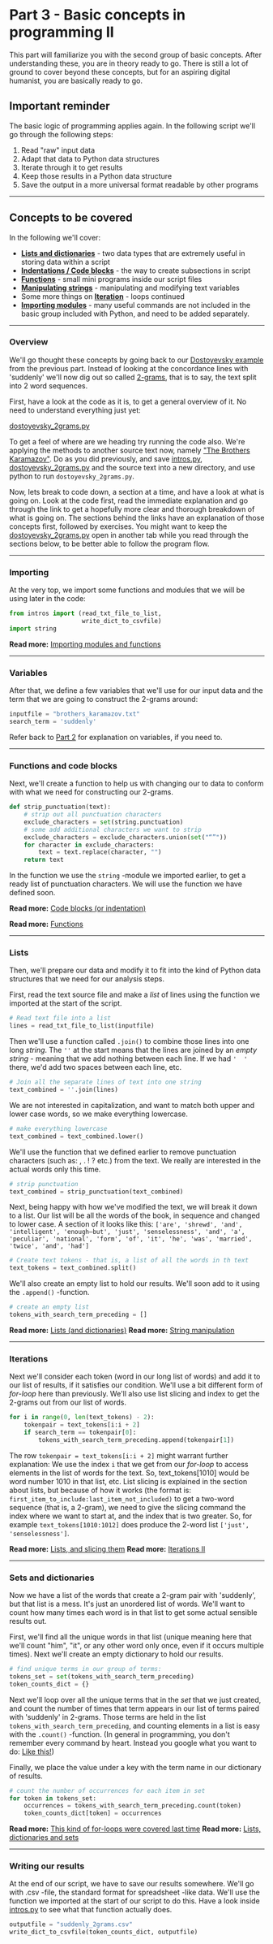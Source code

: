 # Part 3 - Basic concepts in programming II

This part will familiarize you with the second group of basic concepts. After understanding these, you are in theory ready to go. There is still a lot of ground to cover beyond these concepts, but for an aspiring digital humanist, you are basically ready to go.

## Important reminder

The basic logic of programming applies again. In the following script we'll go through the following steps:

1. Read "raw" input data
2. Adapt that data to Python data structures
3. Iterate through it to get results
4. Keep those results in a Python data structure
5. Save the output in a more universal format readable by other programs

---

## Concepts to be covered

In the following we'll cover:

* [**Lists and dictionaries**](./lists.md) - two data types that are extremely useful in storing data within a script
* [**Indentations / Code blocks**](./codeblocks.md) - the way to create subsections in script
* [**Functions**](./functions.md) - small mini programs inside our script files
* [**Manipulating strings**](./string_manipulation.md) - manipulating and modifying text variables
* Some more things on [**Iteration**](./iterations2.md) - loops continued
* [**Importing modules**](./importing.md) - many useful commands are not included in the basic group included with Python, and need to be added separately.

---

### Overview

We'll go thought these concepts by going back to our [Dostoyevsky example](../2_basic_concepts/suddenly.md) from the previous part. Instead of looking at the concordance lines with 'suddenly' we'll now dig out so called [2-grams](http://text-analytics101.rxnlp.com/2014/11/what-are-n-grams.html), that is to say, the text split into 2 word sequences.

First, have a look at the code as it is, to get a general overview of it. No need to understand everything just yet:

[dostoyevsky_2grams.py](./dostoyevsky_2grams.py)

To get a feel of where are we heading try running the code also. We're applying the methods to another source text now, namely ["The Brothers Karamazov"](https://raw.githubusercontent.com/COMHIS/python-basics/master/3_basic_concepts_ii/brothers_karamazov.txt). Do as you did previously, and save [intros.py](https://raw.githubusercontent.com/COMHIS/python-basics/master/3_basic_concepts_ii/intros.py), [dostoyevsky_2grams.py](https://raw.githubusercontent.com/COMHIS/python-basics/master/3_basic_concepts_ii/dostoyevsky_2grams.py) and the source text into a new directory, and use python to run `dostoyevsky_2grams.py`.

Now, lets break to code down, a section at a time, and have a look at what is going on. Look at the code first, read the immediate explanation and go through the link to get a hopefully more clear and thorough breakdown of what is going on. The sections behind the links have an explanation of those concepts first, followed by exercises. You might want to keep the [dostoyevsky_2grams.py](./dostoyevsky_2grams.py) open in another tab while you read through the sections below, to be better able to follow the program flow.

---

### Importing

At the very top, we import some functions and modules that we will be using later in the code: 

```python
from intros import (read_txt_file_to_list,
                    write_dict_to_csvfile)
import string
```

**Read more:** [Importing modules and functions](./importing.md)

---

### Variables 

After that, we define a few variables that we'll use for our input data and the term that we are going to construct the 2-grams around:

```python
inputfile = "brothers_karamazov.txt"
search_term = 'suddenly'
```

Refer back to [Part 2](../2_basic_concepts/part2.md) for explanation on variables, if you need to.

---

### Functions and code blocks

Next, we'll create a function to help us with changing our to data to conform with what we need for constructing our 2-grams.

```python
def strip_punctuation(text):
    # strip out all punctuation characters
    exclude_characters = set(string.punctuation)
    # some add additional characters we want to strip
    exclude_characters = exclude_characters.union(set("“”"))
    for character in exclude_characters:
        text = text.replace(character, "")
    return text
```

In the function we use the `string` -module we imported earlier, to get a ready list of punctuation characters. We will use the function we have defined soon.

**Read more:** [Code blocks (or indentation)](./codeblocks.md)

**Read more:** [Functions](./functions.md)

---

### Lists

Then, we'll prepare our data and modify it to fit into the kind of Python data structures that we need for our analysis steps.

First, read the text source file and make a _list_ of lines using the function we imported at the start of the script.

```python
# Read text file into a list
lines = read_txt_file_to_list(inputfile)
```

Then we'll use a function called `.join()` to combine those lines into one long _string_. The `''` at the start means that the lines are joined by an _empty string_ - meaning that we add nothing between each line. If we had `'  '` there, we'd add two spaces between each line, etc.

```python
# Join all the separate lines of text into one string
text_combined = ''.join(lines)
```

We are not interested in capitalization, and want to match both upper and lower case words, so we make everything lowercase.

```python
# make everything lowercase
text_combined = text_combined.lower()
```

We'll use the function that we defined earlier to remove punctuation characters (such as: , . ! ? etc.) from the text. We really are interested in the actual words only this time. 

```python
# strip punctuation
text_combined = strip_punctuation(text_combined)
```

Next, being happy with how we've modified the text, we will break it down to a list. Our list will be all the words of the book, in sequence and  changed to lower case. A section of it looks like this: `['are', 'shrewd', 'and', 'intelligent', 'enough—but', 'just', 'senselessness', 'and', 'a', 'peculiar', 'national', 'form', 'of', 'it', 'he', 'was', 'married', 'twice', 'and', 'had']`

```python
# Create text tokens - that is, a list of all the words in th text
text_tokens = text_combined.split()
```

We'll also create an empty list to hold our results. We'll soon add to it using the `.append()` -function.

```python
# create an empty list
tokens_with_search_term_preceding = []
```

**Read more:** [Lists (and dictionaries)](./lists.md)
**Read more:** [String manipulation](./string_manipulation.md)

---

### Iterations

Next we'll consider each token (word in our long list of words) and add it to our list of results, if it satisfies our condition. We'll use a bit different form of _for-loop_ here than previously. We'll also use list slicing and index to get the 2-grams out from our list of words. 

```python
for i in range(0, len(text_tokens) - 2):
    tokenpair = text_tokens[i:i + 2]
    if search_term == tokenpair[0]:
        tokens_with_search_term_preceding.append(tokenpair[1])
```

The row `tokenpair = text_tokens[i:i + 2]` might warrant further explanation: We use the index `i` that we get from our _for-loop_ to access elements in the list of words for the text. So, text_tokens[1010] would be word number 1010 in that list, etc. List slicing is explained in the section about lists, but because of how it works (the format is: `first_item_to_include:last_item_not_included)` to get a two-word sequence (that is, a 2-gram), we need to give the slicing command the index where we want to start at, and the index that is two greater. So, for example `text_tokens[1010:1012]` does produce the 2-word list `['just', 'senselessness']`.

**Read more:** [Lists, and slicing them](./lists.md)
**Read more:** [Iterations II](./iterations2.md)

---

### Sets and dictionaries

Now we have a list of the words that create a 2-gram pair with 'suddenly', but that list is a mess. It's just an unordered list of words. We'll want to count how many times each word is in that list to get some actual sensible results out. 

First, we'll find all the unique words in that list (unique meaning here that we'll count "him", "it", or any other word only once, even if it occurs multiple times). Next we'll create an empty dictionary to hold our results.

```python
# find unique terms in our group of terms:
tokens_set = set(tokens_with_search_term_preceding)
token_counts_dict = {}
```

Next we'll loop over all the unique terms that in the _set_ that we just created, and count the number of times that term appears in our list of terms paired with 'suddenly' in 2-grams. Those terms are held in the list `tokens_with_search_term_preceding`, and counting elements in a list is easy with the `.count()` -function. (In general in programming, you don't remember every command by heart. Instead you google what you want to do: [Like this!](https://www.google.fi/search?&q=how+to+count+items+in+list+in+python&oq=how+to+count+items+in+list+in+python))

Finally, we place the value under a key with the term name in our dictionary of results.

```python
# count the number of occurrences for each item in set
for token in tokens_set:
    occurrences = tokens_with_search_term_preceding.count(token)
    token_counts_dict[token] = occurrences
```

**Read more:** [This kind of for-loops were covered last time](../2_basic_concepts/part2.md)
**Read more:** [Lists, dictionaries and sets](./lists.md)

---

### Writing our results

At the end of our script, we have to save our results somewhere. We'll go with .csv -file, the standard format for spreadsheet -like data. We'll use the function we imported at the start of our script to do this. Have a look inside [intros.py](./intros.py) to see what that function actually does.

```python
outputfile = "suddenly_2grams.csv"
write_dict_to_csvfile(token_counts_dict, outputfile)
```
